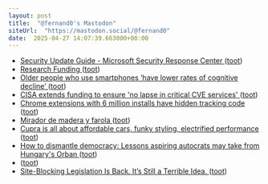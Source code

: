 ```yaml
---
layout: post
title:  "@fernand0's Mastodon"
siteUrl:  "https://mastodon.social/@fernand0"
date:  2025-04-27 14:07:39.663000+00:00
---
```

*  [Security Update Guide - Microsoft Security Response Center ](https://msrc.microsoft.com/update-guide/vulnerability/CVE-2025-2120) ([toot](https://mastodon.social/@fernand0/114410314770758976))
*  [Research Funding ](https://www.harvard.edu/research-funding) ([toot](https://mastodon.social/@fernand0/114410237860235139))
*  [Older people who use smartphones ‘have lower rates of cognitive decline’ ](https://www.theguardian.com/science/2025/apr/14/older-people-use-smartphones-lower-rates-cognitive-declin) ([toot](https://mastodon.social/@fernand0/114409932733881709))
*  [CISA extends funding to ensure 'no lapse in critical CVE services' ](https://www.bleepingcomputer.com/news/security/cisa-extends-funding-to-ensure-no-lapse-in-critical-cve-services) ([toot](https://mastodon.social/@fernand0/114409700292400917))
*  [Chrome extensions with 6 million installs have hidden tracking code ](https://www.bleepingcomputer.com/news/security/chrome-extensions-with-6-million-installs-have-hidden-tracking-code) ([toot](https://mastodon.social/@fernand0/114409388985598164))
*  [Mirador de madera y farola ](https://www.flickr.com/photos/fernand0/54447726497) ([toot](https://mastodon.social/@fernand0/114409285927082076))
*  [Cupra is all about affordable cars, funky styling, electrified performance ](https://arstechnica.com/cars/2025/04/spanish-style-vw-tech-cupra-says-its-ready-to-come-to-america) ([toot](https://mastodon.social/@fernand0/114409227086816227))
*  [How to dismantle democracy: Lessons aspiring autocrats may take from Hungary&#39;s Orban  ](https://www.npr.org/2025/04/20/nx-s1-5338596/hungary-viktor-orban-democracy) ([toot](https://mastodon.social/@fernand0/114409032969403965))
*  [ ](https://mastodon.social/users/fernand0/statuses/114408480631293848/activity) ([toot](https://mastodon.social/users/fernand0/statuses/114408480631293848/activity))
*  [Site-Blocking Legislation Is Back. It’s Still a Terrible Idea. ](https://www.eff.org/deeplinks/2025/04/congress-reviving-site-blocking-and-its-just-dangerous-eve) ([toot](https://mastodon.social/@fernand0/114407317721432322))
